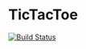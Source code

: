 TicTacToe
=========

[![Build Status](https://travis-ci.org/geitamamma/TicTacToe.png)](https://travis-ci.org/geitamamma/TicTacToe)